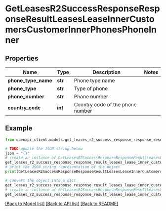 # GetLeasesR2SuccessResponseResponseResultLeasesLeaseInnerCustomersCustomerInnerPhonesPhoneInner


## Properties

Name | Type | Description | Notes
------------ | ------------- | ------------- | -------------
**phone_type_name** | **str** | Phone type name | 
**phone_type** | **str** | Type of phone | 
**phone_number** | **str** | Phone number | 
**country_code** | **int** | Country code of the phone number | 

## Example

```python
from openapi_client.models.get_leases_r2_success_response_response_result_leases_lease_inner_customers_customer_inner_phones_phone_inner import GetLeasesR2SuccessResponseResponseResultLeasesLeaseInnerCustomersCustomerInnerPhonesPhoneInner

# TODO update the JSON string below
json = "{}"
# create an instance of GetLeasesR2SuccessResponseResponseResultLeasesLeaseInnerCustomersCustomerInnerPhonesPhoneInner from a JSON string
get_leases_r2_success_response_response_result_leases_lease_inner_customers_customer_inner_phones_phone_inner_instance = GetLeasesR2SuccessResponseResponseResultLeasesLeaseInnerCustomersCustomerInnerPhonesPhoneInner.from_json(json)
# print the JSON string representation of the object
print(GetLeasesR2SuccessResponseResponseResultLeasesLeaseInnerCustomersCustomerInnerPhonesPhoneInner.to_json())

# convert the object into a dict
get_leases_r2_success_response_response_result_leases_lease_inner_customers_customer_inner_phones_phone_inner_dict = get_leases_r2_success_response_response_result_leases_lease_inner_customers_customer_inner_phones_phone_inner_instance.to_dict()
# create an instance of GetLeasesR2SuccessResponseResponseResultLeasesLeaseInnerCustomersCustomerInnerPhonesPhoneInner from a dict
get_leases_r2_success_response_response_result_leases_lease_inner_customers_customer_inner_phones_phone_inner_from_dict = GetLeasesR2SuccessResponseResponseResultLeasesLeaseInnerCustomersCustomerInnerPhonesPhoneInner.from_dict(get_leases_r2_success_response_response_result_leases_lease_inner_customers_customer_inner_phones_phone_inner_dict)
```
[[Back to Model list]](../README.md#documentation-for-models) [[Back to API list]](../README.md#documentation-for-api-endpoints) [[Back to README]](../README.md)


